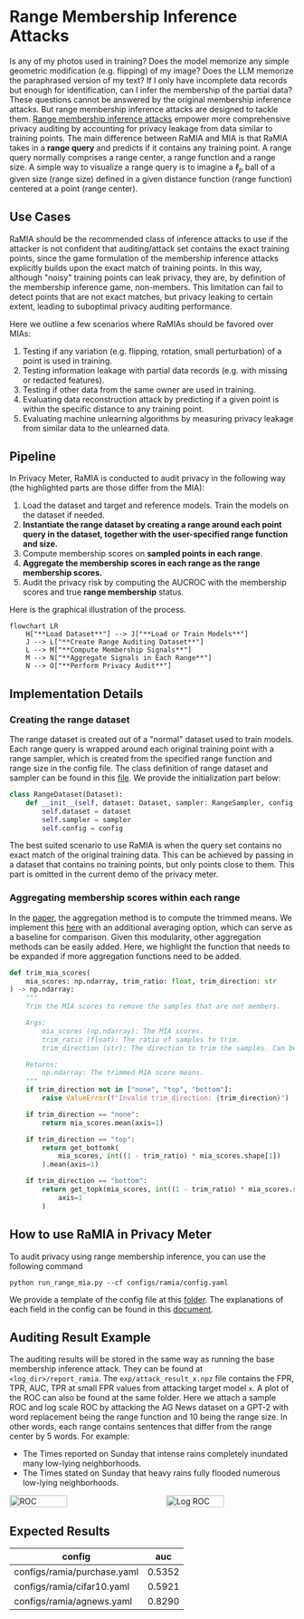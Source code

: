 # Range Membership Inference Attacks
Is any of my photos used in training? Does the model memorize any simple geometric modification (e.g. flipping) of my image? Does the LLM memorize the paraphrased version of my text? If I only have incomplete data records but enough for identification, can I infer the membership of the partial data? These questions cannot be answered by the original membership inference attacks. But range membership inference attacks are designed to tackle them. [Range membership inference attacks](https://arxiv.org/pdf/2408.05131) empower more comprehensive privacy auditing by accounting for privacy leakage from data similar to training points. The main difference between RaMIA and MIA is that RaMIA takes in a **range query** and predicts if it contains any training point. A range query normally comprises a range center, a range function and a range size. A simple way to visualize a range query is to imagine a $\ell_p$ ball of a given size (range size) defined in a given distance function (range function) centered at a point (range center).

## Use Cases
RaMIA should be the recommended class of inference attacks to use if the attacker is not confident that auditing/attack set contains the exact training points, since the game formulation of the membership inference attacks explicitly builds upon the exact match of training points. In this way, although "noisy" training points can leak privacy, they are, by definition of the membership inference game, non-members. This limitation can fail to detect points that are not exact matches, but privacy leaking to certain extent, leading to suboptimal privacy auditing performance. 

Here we outline a few scenarios where RaMIAs should be favored over MIAs:
1. Testing if any variation (e.g. flipping, rotation, small perturbation) of a point is used in training.
2. Testing information leakage with partial data records (e.g. with missing or redacted features).
3. Testing if other data from the same owner are used in training.
4. Evaluating data reconstruction attack by predicting if a given point is within the specific distance to any training point.
5. Evaluating machine unlearning algorithms by measuring privacy leakage from similar data to the unlearned data.

## Pipeline
In Privacy Meter, RaMIA is conducted to audit privacy in the following way (the highlighted parts are those differ from the MIA):
1. Load the dataset and target and reference models. Train the models on the dataset if needed.
2. **Instantiate the range dataset by creating a range around each point query in the dataset, together with the user-specified range function and size.**
3. Compute membership scores on **sampled points in each range**.
4. **Aggregate the membership scores in each range as the range membership scores.**
5. Audit the privacy risk by computing the AUCROC with the membership scores and true **range membership** status.

Here is the graphical illustration of the process.

```mermaid
flowchart LR
    H["**Load Dataset**"] --> J["**Load or Train Models**"]
    J --> L["**Create Range Auditing Dataset**"]
    L --> M["**Compute Membership Signals**"]
    M --> N["**Aggregate Signals in Each Range**"]
    N --> O["**Perform Privacy Audit**"]
```

## Implementation Details
### Creating the range dataset
The range dataset is created out of a "normal" dataset used to train models. Each range query is wrapped around each original training point with a range sampler, which is created from the specified range function and range size in the config file. The class definition of range dataset and sampler can be found in this [file](../privacy_meter/dataset/range_dataset.py). We provide the initialization part below:
```python
class RangeDataset(Dataset):
    def __init__(self, dataset: Dataset, sampler: RangeSampler, config: dict):
        self.dataset = dataset
        self.sampler = sampler
        self.config = config
```

The best suited scenario to use RaMIA is when the query set contains no exact match of the original training data. This can be achieved by passing in a dataset that contains no training points, but only points close to them. This part is omitted in the current demo of the privacy meter.


### Aggregating membership scores within each range
In the [paper](https://arxiv.org/pdf/2408.05131), the aggregation method is to compute the trimmed means. We implement this [here](../privacy_meter/modules/ramia/ramia_scores.py) with an additional averaging option, which can serve as a baseline for comparison. Given this modularity, other aggregation methods can be easily added. Here, we highlight the function that needs to be expanded if more aggregation functions need to be added.
```python
def trim_mia_scores(
    mia_scores: np.ndarray, trim_ratio: float, trim_direction: str
) -> np.ndarray:
    """
    Trim the MIA scores to remove the samples that are not members.

    Args:
        mia_scores (np.ndarray): The MIA scores.
        trim_ratio (float): The ratio of samples to trim.
        trim_direction (str): The direction to trim the samples. Can be "none", "top", or "bottom".

    Returns:
        np.ndarray: The trimmed MIA score means.
    """
    if trim_direction not in ["none", "top", "bottom"]:
        raise ValueError(f"Invalid trim_direction: {trim_direction}")

    if trim_direction == "none":
        return mia_scores.mean(axis=1)

    if trim_direction == "top":
        return get_bottomk(
            mia_scores, int((1 - trim_ratio) * mia_scores.shape[1])
        ).mean(axis=1)

    if trim_direction == "bottom":
        return get_topk(mia_scores, int((1 - trim_ratio) * mia_scores.shape[1])).mean(
            axis=1
        )
```

## How to use RaMIA in Privacy Meter
To audit privacy using range membership inference, you can use the following command
```
python run_range_mia.py --cf configs/ramia/config.yaml
```
We provide a template of the config file at this [folder](../configs/ramia/). The explanations of each field in the config can be found in this [document](../configs/ramia/README.md).

## Auditing Result Example
The auditing results will be stored in the same way as running the base membership inference attack. They can be found at `<log_dir>/report_ramia`. The `exp/attack_result_x.npz` file contains the FPR, TPR, AUC, TPR at small FPR values from attacking target model `x`. A plot of the ROC can also be found at the same folder. Here we attach a sample ROC and log scale ROC by attacking the AG News dataset on a GPT-2 with word replacement being the range function and 10 being the range size. In other words, each range contains sentences that differ from the range center by 5 words. For example:
- The Times reported on Sunday that intense rains completely inundated many low-lying neighborhoods.
- The Times stated on Sunday that heavy rains fully flooded numerous low-lying neighborhoods.

<div style="display: flex; justify-content: space-between;">
    <img src="images/ramia_demo_agnews_roc.png" alt="ROC" width="45%">
    <img src="images/ramia_demo_agnews_logroc.png.png" alt="Log ROC" width="45%">
</div>


## Expected Results
| config | auc |
|--------|-----|
| configs/ramia/purchase.yaml     |  0.5352  |
| configs/ramia/cifar10.yaml      |  0.5921  |
| configs/ramia/agnews.yaml       |  0.8290  |